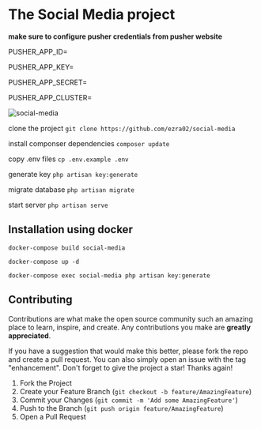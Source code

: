 # The Social Media project


**make sure to configure pusher credentials from pusher website**

PUSHER_APP_ID=

PUSHER_APP_KEY=

PUSHER_APP_SECRET=

PUSHER_APP_CLUSTER=

![social-media](https://user-images.githubusercontent.com/78965149/184528390-ea9d2a96-9d77-4b3a-9a65-54d58e9d40e1.png)

clone the project `git clone https://github.com/ezra02/social-media`

install componser dependencies `composer update`

copy .env files `cp .env.example .env`

generate key `php artisan key:generate`

migrate database `php artisan migrate`

start server `php artisan serve`

## Installation using docker

`docker-compose build social-media`

`docker-compose up -d`

`docker-compose exec social-media php artisan key:generate`

## Contributing

Contributions are what make the open source community such an amazing place to learn, inspire, and create. Any contributions you make are **greatly appreciated**.

If you have a suggestion that would make this better, please fork the repo and create a pull request. You can also simply open an issue with the tag "enhancement".
Don't forget to give the project a star! Thanks again!

1. Fork the Project
2. Create your Feature Branch (`git checkout -b feature/AmazingFeature`)
3. Commit your Changes (`git commit -m 'Add some AmazingFeature'`)
4. Push to the Branch (`git push origin feature/AmazingFeature`)
5. Open a Pull Request
